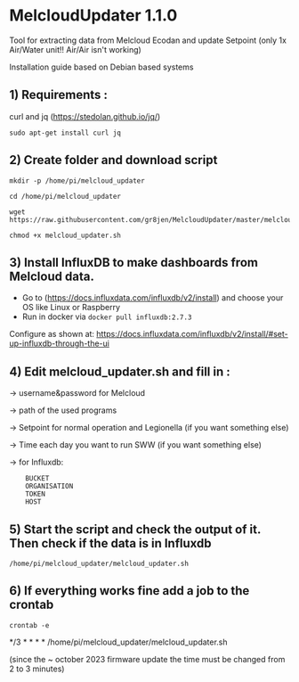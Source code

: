 # MelcloudUpdater 1.1.0

Tool for extracting data from Melcloud Ecodan and update Setpoint (only 1x Air/Water unit!! Air/Air isn't working)

Installation guide based on Debian based systems

## 1) Requirements :

curl and jq (https://stedolan.github.io/jq/)

```
sudo apt-get install curl jq
``````

## 2) Create folder and download script

```
mkdir -p /home/pi/melcloud_updater

cd /home/pi/melcloud_updater

wget https://raw.githubusercontent.com/gr8jen/MelcloudUpdater/master/melcloud_updater.sh

chmod +x melcloud_updater.sh
```

## 3) Install InfluxDB to make dashboards from Melcloud data.

- Go to (https://docs.influxdata.com/influxdb/v2/install) and choose your OS like Linux or Raspberry
- Run in docker via ```docker pull influxdb:2.7.3```

Configure as shown at: https://docs.influxdata.com/influxdb/v2/install/#set-up-influxdb-through-the-ui
## 4) Edit melcloud_updater.sh and fill in : 

-> username&password for Melcloud

-> path of the used programs

-> Setpoint for normal operation and Legionella (if you want something else)

-> Time each day you want to run SWW (if you want something else)

-> for Influxdb:

        BUCKET
        ORGANISATION
        TOKEN
        HOST


## 5) Start the script and check the output of it. Then check if the data is in Influxdb

```
/home/pi/melcloud_updater/melcloud_updater.sh
``` 

## 6) If everything works fine add a job to the crontab

```
crontab -e
```

  */3 * * * *   /home/pi/melcloud_updater/melcloud_updater.sh
  
  (since the ~ october 2023 firmware update the time must be changed from 2 to 3 minutes)
  
